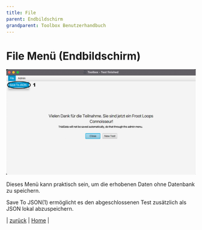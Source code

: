 ```yaml
---
title: File
parent: Endbildschirm
grandparent: Toolbox Benutzerhandbuch
---
```

# File Menü (Endbildschirm)

![End-File](resources/file.png)

Dieses Menü kann praktisch sein, um die erhobenen Daten ohne Datenbank zu speichern.

Save To JSON(1) ermöglicht es den abgeschlossenen Test zusätzlich als JSON lokal abzuspeichern.

| [zurück](index.md) | [Home](../index.md) |
